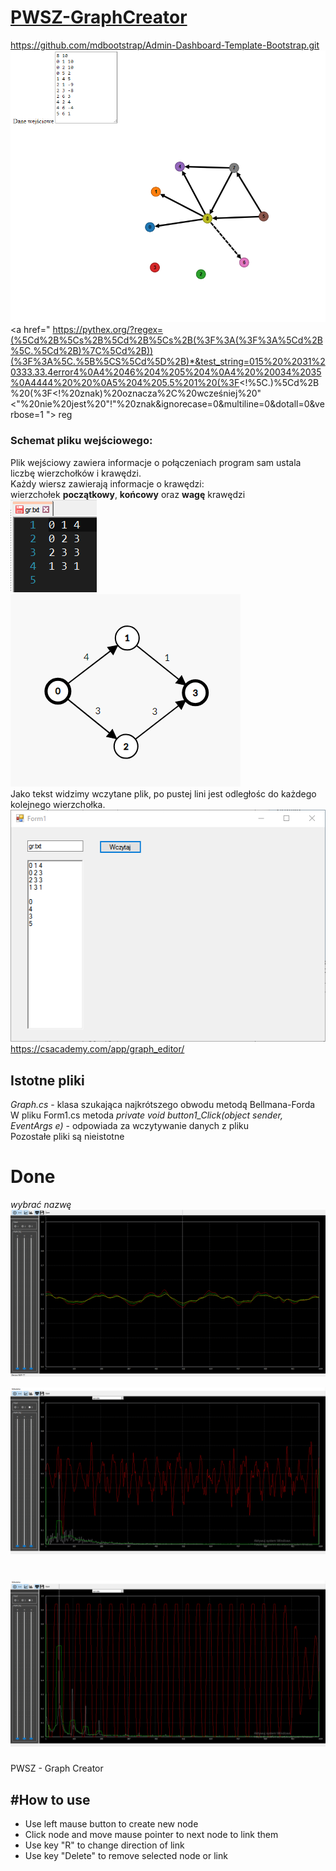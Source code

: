 # <a href="https://informacja.github.io/PWSZ-GraphCreator/">PWSZ-GraphCreator</a>
https://github.com/mdbootstrap/Admin-Dashboard-Template-Bootstrap.git
<img style="display: inlinie;" src="/img/intro.png"> </img>
<a href="
https://pythex.org/?regex=(%5Cd%2B%5Cs%2B%5Cd%2B%5Cs%2B(%3F%3A(%3F%3A%5Cd%2B%5C.%5Cd%2B)%7C%5Cd%2B))(%3F%3A%5C.%5B%5CS%5Cd%5D%2B)*&test_string=015%20%2031%20333.33.4error4%0A4%2046%204%205%204%0A4%20%20034%2035%0A4444%20%20%0A5%204%205.5%201%20(%3F<!%5C.)%5Cd%2B%20(%3F<!%20znak)%20oznacza%2C%20wcześniej%20"<"%20nie%20jest%20"!"%20znak&ignorecase=0&multiline=0&dotall=0&verbose=1 "> reg</a>
### Schemat pliku wejściowego:
Plik wejściowy zawiera informacje o połączeniach program sam ustala liczbę wierzchołków i krawędzi.<br>
Każdy wiersz zawierają informacje o krawędzi:<br>
wierzchołek <b>początkowy</b>, <b>końcowy</b> oraz <b>wagę</b> krawędzi                                                                             
<img style="display: inlinie;" src="/img/in.png"> </img>
<img src="/img/graph.png"> </img><br>
Jako tekst widzimy wczytane plik, po pustej lini jest odległośc do każdego kolejnego wierzchołka.<br>
<img src="/img/app.png"> </img>
<br>
https://csacademy.com/app/graph_editor/

## Istotne pliki
<i> Graph.cs</i> - klasa szukająca najkrótszego obwodu metodą Bellmana-Forda <br>
W pliku Form1.cs metoda <i> private void button1_Click(object sender, EventArgs e)</i> - odpowiada za wczytywanie danych z pliku <br>
Pozostałe pliki są nieistotne

# Done
_wybrać nazwę_
<img src="img/1.png"> </img>

<img src="img/2.png"> </img>

<img src="img/3.png"> </img>
=======
PWSZ - Graph Creator

#How to use
-------
- Use left mause button to create new node
- Click node and move mause pointer to next node to link them
- Use key "R" to change direction of link
- Use key "Delete" to remove selected node or link

